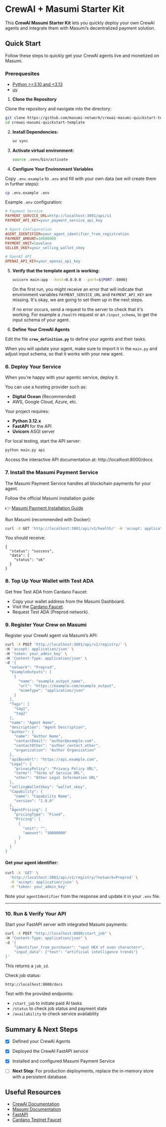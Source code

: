 # CrewAI + Masumi Starter Kit

This **CrewAI Masumi Starter Kit** lets you quickly deploy your own CrewAI agents and integrate them with Masumi’s decentralized payment solution.
## Quick Start

Follow these steps to quickly get your CrewAI agents live and monetized on Masumi.

### Prerequesites
- [Python >=3.10 and <3.13](https://www.python.org/downloads/)
- [uv](https://docs.astral.sh/uv/getting-started/installation/)

1.  **Clone the Repository**

Clone the repository and navigate into the directory:

```bash
git clone https://github.com/masumi-network/crewai-masumi-quickstart-template.git
cd crewai-masumi-quickstart-template
```

2. **Install Dependencies:**
    ```bash
    uv sync
    ```

3. **Activate virtual environment:**

    ```bash
    source .venv/bin/activate
    ```

4. **Configure Your Environment Variables**

Copy `.env.example` to `.env` and fill with your own data (we will create them in further steps):

```bash
cp .env.example .env
```

Example `.env` configuration:

```ini
# Payment Service 
PAYMENT_SERVICE_URL=http://localhost:3001/api/v1 
PAYMENT_API_KEY=your_payment_service_api_key

# Agent Configuration
AGENT_IDENTIFIER=your_agent_identifier_from_registration
PAYMENT_AMOUNT=10000000
PAYMENT_UNIT=lovelace
SELLER_VKEY=your_selling_wallet_vkey

# OpenAI API
OPENAI_API_KEY=your_openai_api_key
```

5. **Verify that the template agent is working:**
    ```bash
    uvicorn main:app --host=0.0.0.0 --port=${PORT:-8000}
    ```
    On the first run, you might receive an error that will indicate that environment variables `PAYMENT_SERVICE_URL` and `PAYMENT_API_KEY` are missing. It's okay, we are going to set them up in the next steps. 

    If no error occurs, send a request to the server to check that it's working. For example a `/health` request or an `/input_schema`, to get the input schema of your agent. 

5. **Define Your CrewAI Agents**

Edit the file **`crew_definition.py`** to define your agents and their tasks.

When you will update your agent, make sure to import it in the `main.py` and adjust input schema, so that it works with your new agent. 

### 6. **Deploy Your Service**

When you're happy with your agentic service, deploy it.

You can use a hosting provider such as:

- **Digital Ocean** (Recommended)
- AWS, Google Cloud, Azure, etc.

Your project requires:

- **Python 3.12.x**
- **FastAPI** for the API
- **Uvicorn** ASGI server


For local testing, start the API server:

```python
python main.py api
```

Access the interactive API documentation at:
http://localhost:8000/docs

### 7. **Install the Masumi Payment Service**

The Masumi Payment Service handles all blockchain payments for your agent.

Follow the official Masumi installation guide:

👉 [Masumi Payment Installation Guide](https://docs.masumi.network/get-started/installation)

Run Masumi (recommended with Docker):

```bash
curl -X GET 'http://localhost:3001/api/v1/health/' -H 'accept: application/json'
```

You should receive:

```
{
  "status": "success",
  "data": {
    "status": "ok"
  }
}
```

### 8. **Top Up Your Wallet with Test ADA**

Get free Test ADA from Cardano Faucet:

- Copy your wallet address from the Masumi Dashboard.
- Visit the [Cardano Faucet](https://docs.cardano.org/cardano-testnets/tools/faucet).
- Request Test ADA (Preprod network).


### 9. **Register Your Crew on Masumi**

Register your CrewAI agent via Masumi’s API:

```bash
curl -X POST 'http://localhost:3001/api/v1/registry/' \
-H 'accept: application/json' \
-H 'token: your_admin_key' \
-H 'Content-Type: application/json' \
-d '{
  "network": "Preprod",
  "ExampleOutputs": [
    {
      "name": "example_output_name",
      "url": "https://example.com/example_output",
      "mimeType": "application/json"
    }
  ],
  "Tags": [
    "tag1",
    "tag2"
  ],
  "name": "Agent Name",
  "description": "Agent Description",
  "Author": {
    "name": "Author Name",
    "contactEmail": "author@example.com",
    "contactOther": "author_contact_other",
    "organization": "Author Organization"
  },
  "apiBaseUrl": "https://api.example.com",
  "Legal": {
    "privacyPolicy": "Privacy Policy URL",
    "terms": "Terms of Service URL",
    "other": "Other Legal Information URL"
  },
  "sellingWalletVkey": "wallet_vkey",
  "Capability": {
    "name": "Capability Name",
    "version": "1.0.0"
  },
  "AgentPricing": {
    "pricingType": "Fixed",
    "Pricing": [
      {
        "unit": "",
        "amount": "10000000"
      }
    ]
  }
}
```

#### Get your agent identifier:

```bash
curl -X 'GET' \
  'http://localhost:3001/api/v1/registry/?network=Preprod' \
  -H 'accept: application/json' \
  -H 'token: your_admin_key'
```

Note your `agentIdentifier` from the response and update it in your `.env` file.

---

### 10. **Run & Verify Your API**

Start your FastAPI server with integrated Masumi payments:

```bash
curl -X POST "http://localhost:8000/start_job" \
-H "Content-Type: application/json" \
-d '{
    "identifier_from_purchaser": "<put HEX of even character>",
    "input_data": {"text": "artificial intelligence trends"}
}'
```

This returns a `job_id`.

Check job status:

```
http://localhost:8000/docs
```

Test with the provided endpoints:
- `/start_job` to initiate paid AI tasks
- `/status` to check job status and payment state
- `/availability` to check service availability


## **Summary & Next Steps**

- [x] Defined your CrewAI Agents
- [x] Deployed the CrewAI FastAPI service
- [x] Installed and configured Masumi Payment Service
- [ ] **Next Step**: For production deployments, replace the in-memory store with a persistent database.


## **Useful Resources**

- [CrewAI Documentation](https://docs.crewai.com)
- [Masumi Documentation](https://docs.masumi.network)
- [FastAPI](https://fastapi.tiangolo.com)
- [Cardano Testnet Faucet](https://docs.cardano.org/cardano-testnets/tools/faucet)
